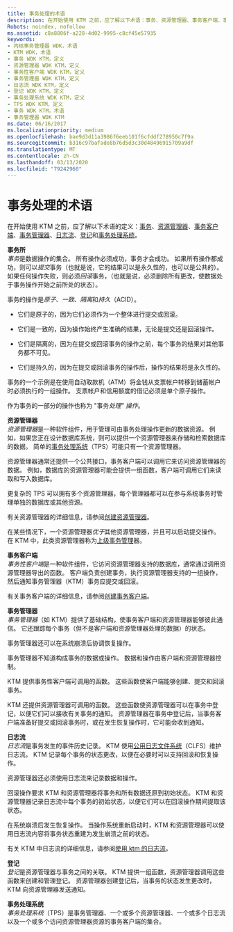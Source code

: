 ```yaml
---
title: 事务处理的术语
description: 在开始使用 KTM 之前，应了解以下术语：事务、资源管理器、事务客户端、事务管理器、日志流、登记和事务处理系统的定义。
Robots: noindex, nofollow
ms.assetid: c8a8806f-a228-4d02-9995-c8cf45e57935
keywords:
- 内核事务管理器 WDK，术语
- KTM WDK，术语
- 事务 WDK KTM，定义
- 资源管理器 WDK KTM，定义
- 事务性客户端 WDK KTM，定义
- 事务管理器 WDK KTM，定义
- 日志流 WDK KTM，定义
- 登记 WDK KTM，定义
- 事务处理系统 WDK KTM，定义
- TPS WDK KTM，定义
- 事务 WDK KTM，术语
- 事务管理器 WDK KTM
ms.date: 06/16/2017
ms.localizationpriority: medium
ms.openlocfilehash: bae9d3d11a3986f6eeb101f6cfddf278950c7f9a
ms.sourcegitcommit: b316c97bafade8b76d5d3c30d48496915709a9df
ms.translationtype: MT
ms.contentlocale: zh-CN
ms.lasthandoff: 03/13/2020
ms.locfileid: "79242960"
---
```

# <a name="transaction-processing-terms"></a>事务处理的术语


在开始使用 KTM 之前，应了解以下术语的定义：[事务](#ktm-term-transaction)、[资源管理器](#ktm-term-resource-manager)、[事务客户端](#ktm-term-transactional-client)、[事务管理器](#ktm-term-transaction-manager)、[日志流](#ktm-term-log-stream)、[登记](#ktm-term-enlistment)和[事务处理系统](#ktm-term-transaction-processing-system)。

<a href="" id="ktm-term-transaction"></a>**事务所**  
*事务*是数据操作的集合。 所有操作必须成功，事务才会成功。 如果所有操作都成功，则可以*提交*事务（也就是说，它的结果可以是永久性的，也可以是公共的）。 如果任何操作失败，则必须*回滚*事务，（也就是说，必须删除所有更改，使数据处于事务操作开始之前所处的状态）。

事务的操作是*原子*、*一致*、*隔离*和*持久*（ACID）。

-   它们是原子的，因为它们必须作为一个整体进行提交或回滚。

-   它们是一致的，因为操作始终产生准确的结果，无论是提交还是回滚操作。

-   它们是隔离的，因为在提交或回滚事务的操作之前，每个事务的结果对其他事务都不可见。

-   它们是持久的，因为在提交或回滚事务的操作后，操作的结果将是永久性的。

事务的一个示例是在使用自动取款机（ATM）将金钱从支票帐户转移到储蓄帐户时必须执行的一组操作。 支票帐户和信用额度的借记必须是单个原子操作。

作为事务的一部分的操作也称为 "事务*处理" 操作*。

<a href="" id="ktm-term-resource-manager"></a>**资源管理器**  
*资源管理器*是一种软件组件，用于管理可由事务处理操作更新的数据资源。 例如，如果您正在设计数据库系统，则可以提供一个资源管理器来存储和检索数据库的数据。 简单的[事务处理系统](#ktm-term-transaction-processing-system)（TPS）可能只有一个资源管理器。

资源管理器通常还提供一个公共接口，事务客户端可以调用它来访问资源管理器的数据。 例如，数据库的资源管理器可能会提供一组函数，客户端可调用它们来读取和写入数据库。

更复杂的 TPS 可以拥有多个资源管理器，每个管理器都可以在参与系统事务时管理单独的数据库或其他资源。

有关资源管理器的详细信息，请参阅[创建资源管理器](creating-a-resource-manager.md)。

在某些情况下，一个资源管理器*优于*其他资源管理器，并且可以启动提交操作。 在 KTM 中，此类资源管理器称为[上级事务管理](creating-a-superior-transaction-manager.md)器。

<a href="" id="ktm-term-transactional-client"></a>**事务客户端**  
*事务性客户端*是一种软件组件，它访问资源管理器支持的数据库，通常通过调用资源管理器导出的函数。 客户端负责创建事务，执行资源管理器支持的一组操作，然后通知事务管理器（KTM）事务应提交或回滚。

有关事务客户端的详细信息，请参阅[创建事务客户端](creating-a-transactional-client.md)。

<a href="" id="ktm-term-transaction-manager"></a>**事务管理器**  
*事务管理器*（如 KTM）提供了基础结构，使事务客户端和资源管理器能够彼此通信。 它还跟踪每个事务（但不是客户端和资源管理器处理的数据）的状态。

事务管理器还可以在系统崩溃后协调恢复操作。

事务管理器不知道构成事务的数据或操作。 数据和操作由客户端和资源管理器控制。

KTM 提供事务性客户端可调用的函数。 这些函数使客户端能够创建、提交和回滚事务。

KTM 还提供资源管理器可调用的函数。 这些函数使资源管理器可以在事务中登记，以便它们可以接收有关事务的通知。 资源管理器在事务中登记后，当事务客户端准备好提交或回滚事务时，或在发生恢复操作时，它可能会收到通知。

<a href="" id="ktm-term-log-stream"></a>**日志流**  
*日志流*是事务发生的事件历史记录。 KTM 使用[公用日志文件系统](using-common-log-file-system.md)（CLFS）维护日志流。 KTM 记录每个事务的状态更改，以便在必要时可以支持回滚和恢复操作。

资源管理器还必须使用日志流来记录数据和操作。

回滚操作要求 KTM 和资源管理器将事务和所有数据还原到初始状态。 KTM 和资源管理器记录日志流中每个事务的初始状态，以便它们可以在回滚操作期间提取该状态。

在系统崩溃后发生恢复操作。 当操作系统重新启动时，KTM 和资源管理器可以使用日志流内容将事务状态重建为发生崩溃之前的状态。

有关 KTM 中日志流的详细信息，请参阅[使用 ktm 的日志流](using-log-streams-with-ktm.md)。

<a href="" id="ktm-term-enlistment"></a>**登记**  
*登记*是资源管理器与事务之间的关联。 KTM 提供一组函数，资源管理器调用这些函数来创建和管理登记。 资源管理器创建登记后，当事务的状态发生更改时，KTM 向资源管理器发送通知。

<a href="" id="ktm-term-transaction-processing-system"></a>**事务处理系统**  
*事务处理系统*（TPS）是事务管理器、一个或多个资源管理器、一个或多个日志流以及一个或多个访问资源管理器资源的事务客户端的集合。

 

 





